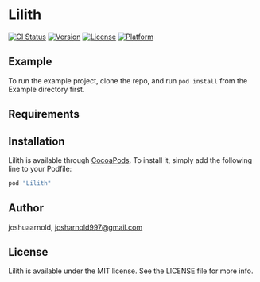 # Lilith

[![CI Status](http://img.shields.io/travis/joshuaarnold/Lilith.svg?style=flat)](https://travis-ci.org/joshuaarnold/Lilith)
[![Version](https://img.shields.io/cocoapods/v/Lilith.svg?style=flat)](http://cocoapods.org/pods/Lilith)
[![License](https://img.shields.io/cocoapods/l/Lilith.svg?style=flat)](http://cocoapods.org/pods/Lilith)
[![Platform](https://img.shields.io/cocoapods/p/Lilith.svg?style=flat)](http://cocoapods.org/pods/Lilith)

## Example

To run the example project, clone the repo, and run `pod install` from the Example directory first.

## Requirements

## Installation

Lilith is available through [CocoaPods](http://cocoapods.org). To install
it, simply add the following line to your Podfile:

```ruby
pod "Lilith"
```

## Author

joshuaarnold, josharnold997@gmail.com

## License

Lilith is available under the MIT license. See the LICENSE file for more info.
